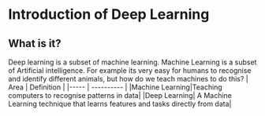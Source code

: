 # Introduction of Deep Learning
## What is it?
Deep learning is a subset of machine learning. Machine Learning is a subset of Artificial intelligence. For example its very easy for humans to recognise and identify different animals, but how do we teach machines to do this?
| Area | Definition |
|----- | ---------- |
|Machine Learning|Teaching computers to recognise patterns in data|
|Deep Learning| A Machine Learning technique that learns features and tasks directly from data|
